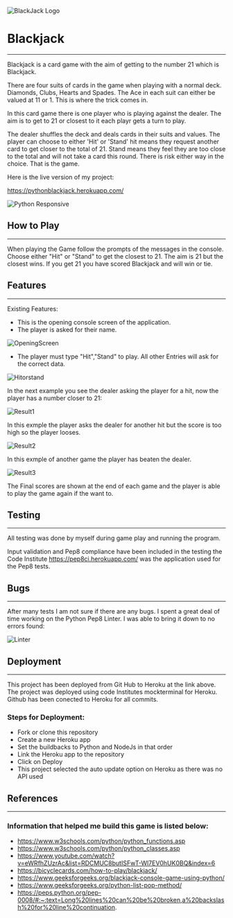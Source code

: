 
![BlackJack Logo](/assets/images/blackjack1.PNG)

# Blackjack 
----
Blackjack is a card game with the aim of getting to the number 21 which is Blackjack.

There are four suits of cards in the game when playing with a normal deck. Diamonds, Clubs, Hearts and Spades.
The Ace in each suit can either be valued at 11 or 1. This is where the trick comes in. 

In this card game there is one player who is playing against the dealer. The aim is to get to 21 or closest to it each playr gets a turn to play.

The dealer shuffles the deck and deals cards in their suits and values. The player can choose to either 'Hit' or 'Stand' hit means they request another card to get closer to the total of 21. Stand means they feel they are too close to the total and will not take a card this round. There is risk either way in the choice. That is the game. 

Here is the live version of my project:

https://pythonblackjack.herokuapp.com/


![Python Responsive](/assets/images/responsive.PNG)

## How to Play
----

When playing the Game follow the prompts of the messages in the console.
Choose either "Hit" or "Stand" to get the closest to 21. The aim is 21 but the closest wins.
If you get 21 you have scored Blackjack and will win or tie. 


## Features
----
Existing Features:

* This is the opening console screen of the application.
* The player is asked for their name. 


![OpeningScreen](/assets/images/opening_screen.PNG)


* The player must type "Hit","Stand" to play. All other Entries will ask for the correct data.


![Hitorstand](/assets/images/hitorstand.PNG)

In the next example you see the dealer asking the player for a hit, now the player has a number closer to 21:

![Result1](/assets/images/result1.PNG)

In this exmple the player asks the dealer for another hit but the score is too high so the player looses.

![Result2](/assets/images/result2.PNG)

In this exmple of another game the player has beaten the dealer. 

![Result3](/assets/images/result3.PNG)


The Final scores are shown at the end of each game and the player is able to play the game again if the want to. 


## Testing
----
All testing was done by myself during game play and running the program.

Input validation and Pep8 compliance have been included in the testing the Code Institute https://pep8ci.herokuapp.com/
was the application used for the Pep8 tests. 
 
## Bugs
----
After many tests I am not sure if there are any bugs. I spent a great deal of time working on the Python Pep8 Linter.
I was able to bring it down to no errors found:


![Linter](/assets/images/linter.PNG)

## Deployment
______
This project has been deployed from Git Hub to Heroku at the link above. 
The project was deployed using code Institutes mockterminal for Heroku. Github has been conected to Heroku for all commits. 

### Steps for Deployment:
* Fork or clone this repository
* Create a new Heroku app
* Set the buildbacks to Python and NodeJs in that order
* Link the Heroku app to the repository 
* Click on Deploy
* This project selected the auto update option on Heroku as there was no API used


## References
______

### Information that helped me build this game is listed below: 
* https://www.w3schools.com/python/python_functions.asp
* https://www.w3schools.com/python/python_classes.asp
* https://www.youtube.com/watch?v=eWRfhZUzrAc&list=RDCMUC8butISFwT-Wl7EV0hUK0BQ&index=6
* https://bicyclecards.com/how-to-play/blackjack/
* https://www.geeksforgeeks.org/blackjack-console-game-using-python/
* https://www.geeksforgeeks.org/python-list-pop-method/
* https://peps.python.org/pep-0008/#:~:text=Long%20lines%20can%20be%20broken,a%20backslash%20for%20line%20continuation.





